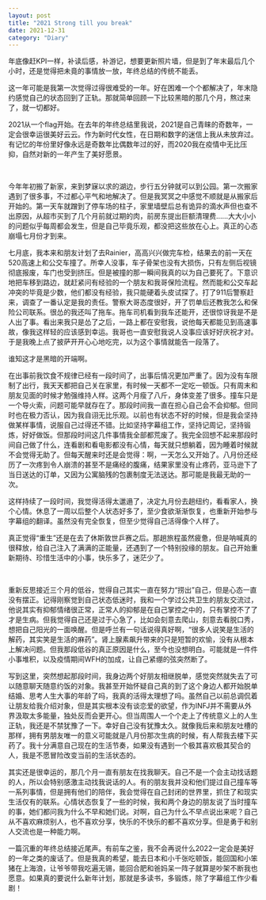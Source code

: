 ```yaml
---
layout: post
title: "2021 Strong till you break"
date: 2021-12-31
category: "Diary"
---
```


年底像赶KPI一样，补读后感，补游记，想要更新照片墙，但是到了年末最后几个小时，还是觉得把未竟的事情放一放，年终总结的传统不能丢。

这一年可能是我第一次觉得过得很难受的一年。好在困难一个个都解决了，年末隐约感觉自己的状态回到了正轨。那就简单回顾一下比较黑暗的那几个月，熬过来了，就一切都好。

<!--more-->

2021从一个flag开始。在去年的年终总结里我说，2021是自己青睐的奇数年，一定会很幸运很美好云云。作为新时代女性，在日期和数字的迷信上我从未放弃过。有记忆的年份里好像永远是奇数年比偶数年过的好，而2020我在疫情中无比压抑，自然对新的一年产生了美好愿景。

&nbsp;&nbsp;

今年年初搬了新家，来到梦寐以求的湖边，步行五分钟就可以到公园。第一次搬家遇到了很多事，不过都心平气和地解决了。但是我冥冥之中感觉不顺就是从搬家后开始的。第一天车就蹭到了停车场的柱子，家里墙壁后总有诡异的滴水声但也查不出原因，从超市买到了几个月前就过期的肉，前房东提出巨额清理费……大大小小的问题似乎每周都会发生，但是自己毕竟乐观，都没把这些放在心上。真正的心态崩塌七月份才到来。

七月底，我本来和朋友计划了去Rainier，高高兴兴做完车检，结果去的前一天在520高速上和公交车撞了。所幸人没事，车子骨架也没有大损伤，只有左侧后视镜彻底报废，车门也受到挤压。但是被撞的那一瞬间我真的以为自己要死了。下意识地把车移到路边，就赶紧问有经验的一个朋友和我哥保险流程。然而能和公交车起冲突的毕竟是少数，他们都没有经验，我只能硬着头皮试探了。打了911后警察赶来，调查了一番认定是我的责任。警察大哥态度很好，开了罚单后还教我怎么和保险公司联系。很怂的我还叫了拖车。拖车司机看到我车还能开，还很惊讶我是不是人出了事。看出来我只是怂了之后，一路上都在安慰我，说他每天都能见到高速事故，像我这样轻的应该感到幸运。我哥也一直安慰我说人没事应该好好庆祝才对。于是我晚上点了披萨开开心心地吃完，以为这个事情就能告一段落了。

谁知这才是黑暗的开端啊。

在出事前我饮食不规律已经有一段时间了，出事后情况更加严重了。因为没有车限制了出行，我天天都把自己关在家里，有时候一天都不一定吃一顿饭。只有周末和朋友见面的时候才勉强维持人样。这两个月瘦了八斤，身体变差了很多。撞车只是一个导火索，问题可能早就存在了。那段时间我一直在担心自己会不会抑郁。但同时也在极力否认，因为我自诩无比乐观。以前也有状态不好的时候，但是我会坚持做某样事情，说服自己过得还不错。比如坚持字幕组工作，坚持记周记，坚持锻炼，好好做饭。但那段时间这几件事情我全部都荒废了。我完全回想不起来那段时间自己做了什么，连看剧和看电影都没有心情，每天就只想躺着，因为睡着时候就不会觉得无助了。但每天醒来时还是会觉得：啊，一天怎么又开始了。八月份还经历了一次疼到令人崩溃的甚至不是痛经的腹痛，结果家里没有止疼药，亚马逊下了当日送达的订单，又因为公寓脑残的包裹制度无法送达。那可能是我最无助的一次。

这样持续了一段时间，我觉得活得太邋遢了，决定九月份去趟纽约，看看家人，换个心情。休息了一周以后整个人状态好多了，至少食欲渐渐恢复，也重新开始参与字幕组的翻译。虽然没有完全恢复，但至少觉得自己活得像个人样了。

真正觉得“重生”还是在去了休斯敦世乒赛之后。那趟旅程虽然疲惫，但是呐喊真的很释放，给自己注入了满满的正能量，还遇到了一个特别投缘的朋友。自己开始重新期待、珍惜生活中的小事，快乐多了，迷茫少了。

&nbsp;&nbsp;

重新反思接近三个月的低谷，觉得自己其实一直在努力“捞出”自己，但是心态一直没有摆正。记得刚察觉到自己状态低迷时，我和一个学过公共卫生的朋友交流过，他说其实有抑郁情绪很正常，正常人的抑郁是在自己掌控之中的，只有掌控不了了才是生病。但我觉得自己还是过于心急了，比如会刻意去爬山，刻意去看脱口秀，想把自己阳光的一面唤醒。但是呼兰有一句话说得真好啊，“很多人说笑是生活的解药，其实笑是生活的麻药”。肾上腺素飙升带来的只是短暂的欢愉，没有从根本上解决问题。但我那段低谷的真正原因是什么，至今也没想明白。可能就是一件件小事堆积，以及疫情期间WFH的加成，让自己紧绷的弦突然断了。

写到这里，突然想起那段时间，我身边两个好朋友相继脱单，感觉突然就失去了可以随意聊天随意约饭的对象。我甚至开始怀疑自己真的到了这个身边人都开始脱单结婚、思考人生大事的年龄了吗，我真的活得太理想了吗。虽然自己以前总调侃着让朋友给我介绍对象，但是其实根本没有谈恋爱的欲望，作为INFJ并不需要从外界汲取太多能量，独处反而会更开心。但当周围人一个个走上了传统意义上的人生正轨，我还是不禁犹豫了一下。幸好自己没有犹豫太久。就像我后来和朋友吐槽的那样，拥有男朋友唯一的意义可能就是八月份那次生病的时候，有人帮我去楼下买药了。我十分满意自己现在的生活节奏，如果没有遇到一个极其喜欢极其契合的人，我是不愿冒险改变当前的生活状态的。

其实还是很幸运的，那几个月一直有朋友在找我聊天。自己不是一个会主动找话题的人，所以会特别感激主动找我说话的人。有的朋友我并没和他们提过自己撞车等一系列事情，但是拥有他们的陪伴，我会觉得在自己封闭的世界里，抓住了和现实生活仅有的联系。心情状态恢复了一些的时候，我和两个身边的朋友说了当时撞车的事，她们都问我为什么不早和她们说。对啊，自己为什么不早点说出来呢？自己从不喜欢麻烦别人，也不喜欢分享，快乐的不快乐的都不喜欢分享。但是勇于和别人交流也是一种能力啊。

一篇沉重的年终总结接近尾声。有前车之鉴，我不会再说什么2022一定会是美好的一年之类的废话了。但是我真的希望，能去日本和小千张吃顿饭，能回国和小笨猪在上海浪，让爷爷带我吃遍无锡，能回合肥和爸妈呆一阵子就算是吵架不断我也愿意。如果真的要说什么新年计划，那就是多读书，多锻炼，除了字幕组工作少看剧！
